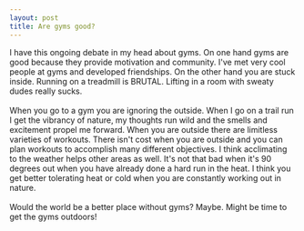 ```yaml
---
layout: post
title: Are gyms good?
---
```

I have this ongoing debate in my head about gyms.  On one hand gyms are good because they provide motivation and community.  I've met very cool people at gyms and developed friendships.  On the other hand you are stuck inside. Running on a treadmill is BRUTAL. Lifting in a room with sweaty dudes really sucks.
<br><br>
When you go to a gym you are ignoring the outside.  When I go on a trail run I get the vibrancy of nature, my thoughts run wild and the smells and excitement propel me forward.  When you are outside there are limitless varieties of workouts.  There isn't cost when you are outside and you can plan workouts to accomplish many different objectives.  I think acclimating to the weather helps other areas as well.  It's not that bad when it's 90 degrees out when you have already done a hard run in the heat.  I think you get better tolerating heat or cold when you are constantly working out in nature. 
<br><br>
Would the world be a better place without gyms? Maybe.  Might be time to get the gyms outdoors!  
